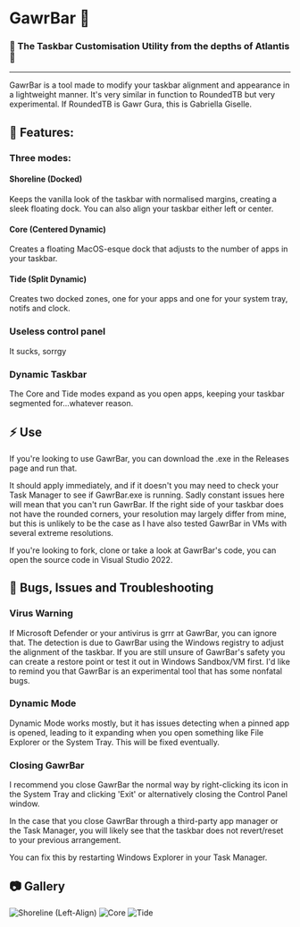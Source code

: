 # GawrBar 🦈
### 🔱 The Taskbar Customisation Utility from the depths of Atlantis 🔱

---

GawrBar is a tool made to modify your taskbar alignment and appearance in a lightweight manner.
It's very similar in function to RoundedTB but very experimental. If RoundedTB is Gawr Gura, this is Gabriella Giselle.

## 💎 Features:

### Three modes: 
#### Shoreline (Docked)
Keeps the vanilla look of the taskbar with normalised margins, creating a sleek floating dock. You can also align your taskbar either left or center.
#### Core (Centered Dynamic)
Creates a floating MacOS-esque dock that adjusts to the number of apps in your taskbar.
#### Tide (Split Dynamic)
Creates two docked zones, one for your apps and one for your system tray, notifs and clock.
### Useless control panel
It sucks, sorrgy
### Dynamic Taskbar
The Core and Tide modes expand as you open apps, keeping your taskbar segmented for...whatever reason.

## ⚡ Use
If you're looking to use GawrBar, you can download the .exe in the Releases page and run that. 

It should apply immediately, and if it doesn't you may need to check your Task Manager to see if GawrBar.exe is running. Sadly constant issues here will mean that you can't run GawrBar.
If the right side of your taskbar does not have the rounded corners, your resolution may largely differ from mine, but this is unlikely to be the case as I have also tested GawrBar in VMs with several extreme resolutions.

If you're looking to fork, clone or take a look at GawrBar's code, you can open the source code in Visual Studio 2022.

## 🐛 Bugs, Issues and Troubleshooting
### Virus Warning
If Microsoft Defender or your antivirus is grrr at GawrBar, you can ignore that. The detection is due to GawrBar using the Windows registry to adjust the alignment of the taskbar.
If you are still unsure of GawrBar's safety you can create a restore point or test it out in Windows Sandbox/VM first. I'd like to remind you that GawrBar is an experimental tool that has some nonfatal bugs.
### Dynamic Mode
Dynamic Mode works mostly, but it has issues detecting when a pinned app is opened, leading to it expanding when you open something like File Explorer or the System Tray. This will be fixed eventually.
### Closing GawrBar
I recommend you close GawrBar the normal way by right-clicking its icon in the System Tray and clicking 'Exit' or alternatively closing the Control Panel window.

In the case that you close GawrBar through a third-party app manager or the Task Manager, you will likely see that the taskbar does not revert/reset to your previous arrangement.

You can fix this by restarting Windows Explorer in your Task Manager.

## 📷 Gallery
![Shoreline (Left-Align)](https://github.com/user-attachments/assets/c5888e39-ef12-43c2-8397-9182d172a4ba)
![Core](https://github.com/user-attachments/assets/4411db8a-4aac-4072-8e59-452fa01ce2c6)
![Tide](https://github.com/user-attachments/assets/39f6d181-0ae5-4a1b-809c-af7bd55c7692)



